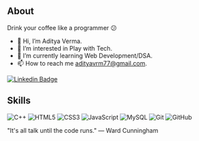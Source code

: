 ## About
Drink your coffee like a programmer 😕
- 👋 Hi, I’m Aditya Verma.
- 👀 I’m interested in Play with Tech.
- 🌱 I’m currently learning Web Development/DSA.
- 📫 How to reach me adityavrm77@gmail.com.

<!---
adityavrm77/adityavrm77 is a ✨ special ✨ repository because its `README.md` (this file) appears on your GitHub profile.
You can click the Preview link to take a look at your changes.
--->


[![Linkedin Badge](https://img.shields.io/badge/-Aditya-blue?style=flat-square&logo=Linkedin&logoColor=white&link=https://www.linkedin.com/in/aditya-verma-311bb6184/)](https://www.linkedin.com/in/aditya-verma-311bb6184/) 


## Skills

![C++](https://img.shields.io/badge/-C++-00599C?style=flat-square&logo=c) ![HTML5](https://img.shields.io/badge/-HTML5-E34F26?style=flat-square&logo=html5&logoColor=white)
![CSS3](https://img.shields.io/badge/-CSS3-1572B6?style=flat-square&logo=css3) ![JavaScript](https://img.shields.io/badge/-JavaScript-black?style=flat-square&logo=javascript) ![MySQL](https://img.shields.io/badge/-MySQL-black?style=flat-square&logo=mysql) ![Git](https://img.shields.io/badge/-Git-black?style=flat-square&logo=git)
![GitHub](https://img.shields.io/badge/-GitHub-181717?style=flat-square&logo=github)


"It's all talk until the code runs."
— Ward Cunningham

